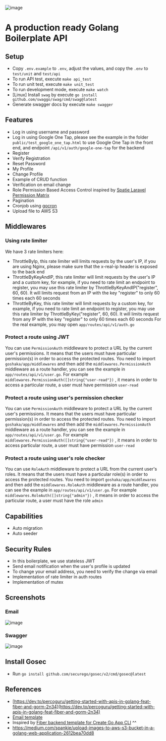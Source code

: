 ![image](https://user-images.githubusercontent.com/26473549/214473471-19e5a263-cf21-440a-9beb-d2cc16eed9fc.png)

# A production ready Golang Boilerplate API


## Setup
- Copy `.env.example` to `.env`, adjust the values, and copy the `.env` to `test/unit` and `test/api`
- To run API test, execute `make api_test`
- To run unit test, execute `make unit_test`
- To run development mode, execute `make watch`
- [Linux] Install `swag` by execute `go install github.com/swaggo/swag/cmd/swag@latest`
- Generate swagger docs by execute `make swagger`

## Features
- Log in using username and password
- Log in using Google One Tap, please see the example in the folder `public/test_google_one_tap.html` to use Google One Tap in the front end, and endpoint `/api/v1/auth/google-one-tap` for the backend 
- Register
- Verify Registration
- Reset Password
- My Profile
- Change Profile
- Example of CRUD function
- Verification on email change
- Role Permission Based Access Control inspired by [Spatie Laravel Permission Matrix](https://github.com/spatie/laravel-permission)
- Pagination
- Cronjob using [gocron](https://github.com/go-co-op/gocron)
- Upload file to AWS S3

## Middlewares
### Using rate limiter
We have 3 rate limiters here:
- ThrottleByIp, this rate limiter will limits requests by the user's IP, if you are using Nginx, please make sure that the x-real-ip header is exposed to the back end
- ThrottleByKeyAndIP, this rate limiter will limit requests by the user's IP and a custom key, for example, if you need to rate limit an endpoint to register, you may use this rate limiter by ThrottleByKeyAndIP("register", 60, 60). It will limits request from an IP with the key "register" to only 60 times each 60 seconds
- ThrottleByKey, this rate limiter will limit requests by a custom key, for example, if you need to rate limit an endpoint to register, you may use this rate limiter by ThrottleByKey("register", 60, 60). It will limits request from any IP with the key "register" to only 60 times each 60 seconds
For the real example, you may open `app/routes/api/v1/auth.go`

### Protect a route using JWT
You can use `PermissionAuth` middleware to protect a URL by the current user's permissions. It means that the users must have particular permission(s) in order to access the protected routes.
You need to import `goshaka/app/middlewares` and then add the `middlewares.PermissionAuth` middleware as a route handler, 
you can see the example in `app/routes/api/v1/user.go`.
For example `middlewares.PermissionAuth([]string{"user-read"})` , it means in order to access a particular route, a user must have permission `user-read`

### Protect a route using user's permission checker 
You can use `PermissionAuth` middleware to protect a URL by the current user's permissions. It means that the users must have particular permission(s) in order to access the protected routes.
You need to import `goshaka/app/middlewares` and then add the `middlewares.PermissionAuth` middleware as a route handler, 
you can see the example in `app/routes/api/v1/user.go`.
For example `middlewares.PermissionAuth([]string{"user-read"})` , it means in order to access particular route, a user must have permission `user-read`

### Protect a route using user's role checker 
You can use `RoleAuth` middleware to protect a URL from the current user's roles. It means that the users must have a particular role(s) in order to access the protected routes.
You need to import `goshaka/app/middlewares` and then add the `middlewares.RoleAuth` middleware as a route handler, 
you can see the example in `app/routes/api/v1/user.go`.
For example `middlewares.RoleAuth([]string{"admin"})` , it means in order to access the particular route, a user must have the role `admin`

## Capabilities
- Auto migration
- Auto seeder

## Security Rules
- In this boilerplate, we use stateless JWT
- Send email notification when the user's profile is updated
- To change your email address, you need to verify the change via email
- Implementation of rate limiter in auth routes
- Implementation of mutex

## Screenshots
### Email
![image](https://user-images.githubusercontent.com/26473549/215829825-b6964b0f-ff95-4b4f-8ba8-e934758fbaa0.png)
### Swagger
![image](https://user-images.githubusercontent.com/26473549/217285038-9daff1f9-e334-4e7d-9a0c-539a04569fbb.png)

## Install Gosec
- Run `go install github.com/securego/gosec/v2/cmd/gosec@latest`

## References
- [https://dev.to/percoguru/getting-started-with-apis-in-golang-feat-fiber-and-gorm-2n34](https://dev.to/percoguru/getting-started-with-apis-in-golang-feat-fiber-and-gorm-2n34)
- [Email template](https://codepen.io/mightyteja/pen/xxxjXqJ)
- Inspired by [Fiber backend template for Create Go App CLI](https://github.com/create-go-app/fiber-go-template) ^^
- https://medium.com/spankie/upload-images-to-aws-s3-bucket-in-a-golang-web-application-2612bea70dd8

